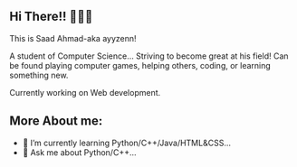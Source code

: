 ## Hi There!! 🙋🏻‍♂️
This is Saad Ahmad-aka ayyzenn! 

A student of Computer Science… Striving to become great at his field! Can be found playing computer games, helping others, coding, or learning something new.

Currently working on Web development.

## More About me:
- 🌱 I’m currently learning Python/C++/Java/HTML&CSS...
- 💬 Ask me about Python/C++...

